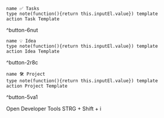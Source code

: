 ```button
name ✅ Tasks
type note(function(){return this.inputEl.value}) template
action Task Template
```
^button-6nut
```button
name 💡 Idea
type note(function(){return this.inputEl.value}) template
action Idea Template
```
^button-2r8c
```button
name 🛠️ Project
type note(function(){return this.inputEl.value}) template
action Project Template
```
^button-5va1

Open Developer Tools STRG + Shift + i


